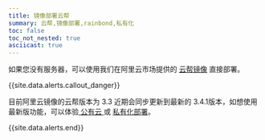 ```yaml
---
title: 镜像部署云帮
summary: 云帮,镜像部署,rainbond,私有化
toc: false
toc_not_nested: true
asciicast: true
---
```


如果您没有服务器，可以使用我们在阿里云市场提供的 <a href="https://market.aliyun.com/products/53690006/cmjj017145.html?spm=5176.730005.0.0.J70fnt" target="_blank">云帮镜像</a> 直接部署。

{{site.data.alerts.callout_danger}}

目前阿里云镜像的云帮版本为 3.3 近期会同步更新到最新的 3.4.1版本，如想使用最新版功能，可以体验<a href="https://user.goodrain.com" target="_blank"> 公有云 </a>或 [私有化部署](/docs/stable/getting-started/pre-install.html)。

{{site.data.alerts.end}}